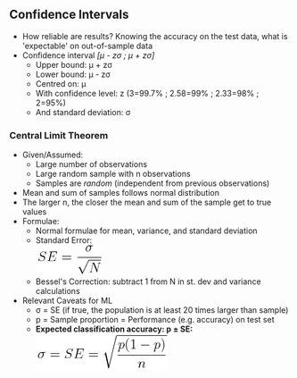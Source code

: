 ## Confidence Intervals

- How reliable are results? Knowing the accuracy on the test data, what is 'expectable' on out-of-sample data
- Confidence interval *[&mu; - z&sigma; ; &mu; + z&sigma;]*
  - Upper bound: &mu; + z&sigma;
  - Lower bound: &mu; - z&sigma;
  - Centred on: &mu;
  - With confidence level: z (3=99.7% ; 2.58=99% ; 2.33=98% ; 2=95%)
  - And standard deviation: &sigma;

### Central Limit Theorem
- Given/Assumed:
  - Large number of observations
  - Large random sample with n observations
  - Samples are *random* (independent from previous observations)
- Mean and sum of samples follows normal distribution
- The larger n, the closer the mean and sum of the sample get to true values
- Formulae:
  - Normal formulae for mean, variance, and standard deviation
  - Standard Error:<br>![Standard Error](../imgs/Standard-Error.png)
  - Bessel's Correction: subtract 1 from N in st. dev and variance calculations
- Relevant Caveats for ML
  - &sigma; = SE (if true, the population is at least 20 times larger than sample)
  - p = Sample proportion = Performance (e.g. accuracy) on test set
  - **Expected classification accuracy: p &pm; SE:**<br>![Expected Accuracy](../imgs/Expected-classification-acc.png)
